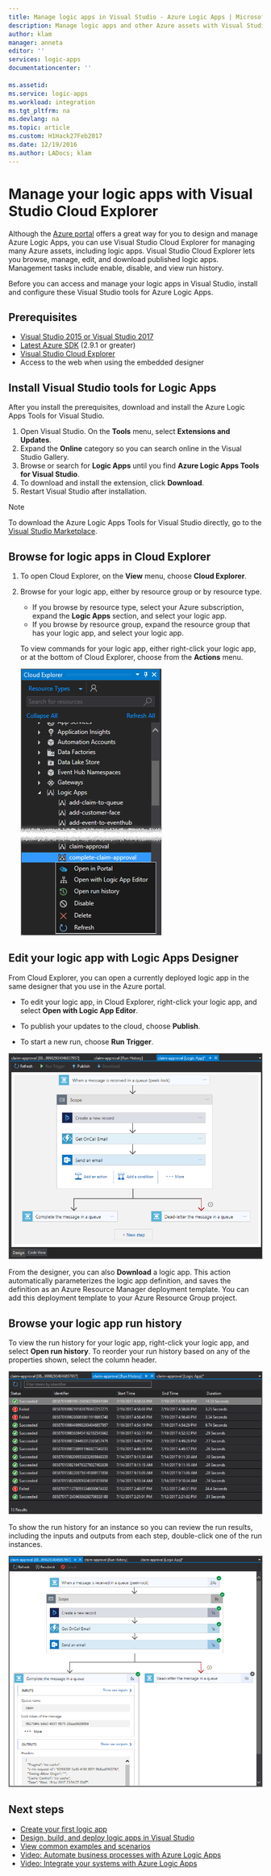 ```yaml
---
title: Manage logic apps in Visual Studio - Azure Logic Apps | Microsoft Docs
description: Manage logic apps and other Azure assets with Visual Studio Cloud Explorer
author: klam
manager: anneta
editor: ''
services: logic-apps
documentationcenter: ''

ms.assetid: 
ms.service: logic-apps
ms.workload: integration
ms.tgt_pltfrm: na
ms.devlang: na
ms.topic: article
ms.custom: H1Hack27Feb2017
ms.date: 12/19/2016
ms.author: LADocs; klam
---
```


# Manage your logic apps with Visual Studio Cloud Explorer

Although the [Azure portal](https://portal.azure.com/) 
offers a great way for you to design and manage Azure Logic Apps, 
you can use Visual Studio Cloud Explorer for managing many Azure assets, 
including logic apps. Visual Studio Cloud Explorer lets you browse, 
manage, edit, and download published logic apps. 
Management tasks include enable, disable, and view run history. 

Before you can access and manage your logic apps in Visual Studio, 
install and configure these Visual Studio tools for Azure Logic Apps. 

## Prerequisites

* [Visual Studio 2015 or Visual Studio 2017](https://www.visualstudio.com/downloads/download-visual-studio-vs.aspx)
* [Latest Azure SDK](https://azure.microsoft.com/downloads/) (2.9.1 or greater)
* [Visual Studio Cloud Explorer](https://marketplace.visualstudio.com/items?itemName=MicrosoftCloudExplorer.CloudExplorerforVisualStudio2015)
* Access to the web when using the embedded designer

## Install Visual Studio tools for Logic Apps

After you install the prerequisites, 
download and install the Azure Logic Apps Tools 
for Visual Studio.

1. Open Visual Studio. On the **Tools** menu, 
select **Extensions and Updates**.
2. Expand the **Online** category so you can search online 
in the Visual Studio Gallery.
3. Browse or search for **Logic Apps** until 
you find **Azure Logic Apps Tools for Visual Studio**.
4. To download and install the extension, click **Download**.
5. Restart Visual Studio after installation.

> [!NOTE]
> To download the Azure Logic Apps Tools 
> for Visual Studio directly, go to the 
> [Visual Studio Marketplace](https://visualstudiogallery.msdn.microsoft.com/e25ad307-46cf-412e-8ba5-5b555d53d2d9).

## Browse for logic apps in Cloud Explorer

1.	To open Cloud Explorer, on the **View** menu, choose **Cloud Explorer**.
2.	Browse for your logic app, either by resource group or by resource type. 

	* If you browse by resource type, select your Azure subscription, 
	expand the **Logic Apps** section, and select your logic app. 
	* If you browse by resource group, expand the resource group 
	that has your logic app, and select your logic app.

	To view commands for your logic app, either right-click your logic app, 
	or at the bottom of Cloud Explorer, choose from the **Actions** menu.

	![Browse for your logic app](./media/logic-apps-manage-from-vs/browse.png)

## Edit your logic app with Logic Apps Designer

From Cloud Explorer, you can open a currently deployed logic app 
in the same designer that you use in the Azure portal. 

* To edit your logic app, in Cloud Explorer, 
right-click your logic app, and select **Open with Logic App Editor**. 

* To publish your updates to the cloud, choose **Publish**. 

* To start a new run, choose **Run Trigger**.

![Logic Apps Designer](./media/logic-apps-manage-from-vs/designer.png)

From the designer, you can also **Download** a logic app. 
This action automatically parameterizes the logic app definition, 
and saves the definition as an Azure Resource Manager deployment template. 
You can add this deployment template to your Azure Resource Group project.

## Browse your logic app run history

To view the run history for your logic app, 
right-click your logic app, and select **Open run history**. 
To reorder your run history based on any of the properties shown, 
select the column header.

![Run history](media/logic-apps-manage-from-vs/runs.png)

To show the run history for an instance so you can review the run results, 
including the inputs and outputs from each step, 
double-click one of the run instances.

![Run history results, inputs, and outputs from steps](./media/logic-apps-manage-from-vs/history.png)

## Next steps

* [Create your first logic app](logic-apps-create-a-logic-app.md)
* [Design, build, and deploy logic apps in Visual Studio](logic-apps-deploy-from-vs.md)
* [View common examples and scenarios](logic-apps-examples-and-scenarios.md)
* [Video: Automate business processes with Azure Logic Apps](http://channel9.msdn.com/Events/Build/2016/T694)
* [Video: Integrate your systems with Azure Logic Apps](http://channel9.msdn.com/Events/Build/2016/P462)
